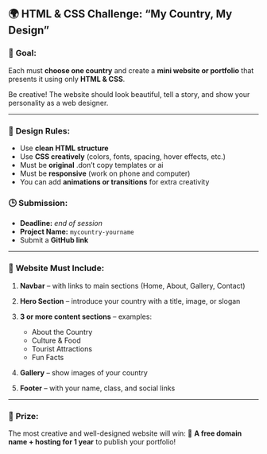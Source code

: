 

## 🌍 **HTML & CSS Challenge: “My Country, My Design”**

### 🎯 **Goal:**

Each  must **choose one country** and create a **mini website or portfolio** that presents it using only **HTML & CSS**.

Be creative! The website should look beautiful, tell a story, and show your personality as a web designer.

---



### 🎨 **Design Rules:**

* Use **clean HTML structure**
* Use **CSS creatively** (colors, fonts, spacing, hover effects, etc.)
* Must be **original**  .don’t copy templates or ai
* Must be **responsive** (work on phone and computer)
* You can add **animations or transitions** for extra creativity

### 🕒 **Submission:**

* **Deadline:** *end of session*
* **Project Name:** `mycountry-yourname`
* Submit a  **GitHub link**
---
### 🧱 **Website Must Include:**

1. **Navbar** – with links to main sections (Home, About, Gallery, Contact)
2. **Hero Section** – introduce your country with a title, image, or slogan
3. **3 or more content sections** – examples:

   * About the Country
   * Culture & Food
   * Tourist Attractions
   * Fun Facts
4. **Gallery** – show images of your country
5. **Footer** – with your name, class, and social links


---
### 🏅 **Prize:**

The most creative and well-designed website will win:
🎁 **A free domain name + hosting for 1 year** to publish your portfolio!


